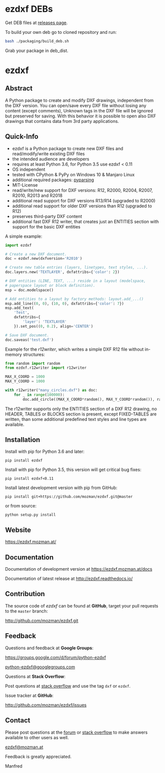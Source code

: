ezdxf DEBs
==========

Get DEB files at [releases page](https://github.com/snegovick/ezdxf/releases).

To build your own deb go to cloned repository and run:

```bash
bash ./packaging/build_deb.sh
```

Grab your package in deb\_dist.

ezdxf
=====

Abstract
--------

A Python package to create and modify DXF drawings, independent from the DXF
version. You can open/save every DXF file without losing any content (except comments),
Unknown tags in the DXF file will be ignored but preserved for saving. With this behavior
it is possible to open also DXF drawings that contains data from 3rd party applications.

Quick-Info
----------

- ezdxf is a Python package to create new DXF files and read/modify/write existing DXF files
- the intended audience are developers
- requires at least Python 3.6, for Python 3.5 use ezdxf < 0.11
- OS independent
- tested with CPython & PyPy on Windows 10 & Manjaro Linux
- additional required packages: [pyparsing](https://pypi.org/project/pyparsing/)
- MIT-License
- read/write/new support for DXF versions: R12, R2000, R2004, R2007, R2010, R2013 and R2018
- additional read support for DXF versions R13/R14 (upgraded to R2000)
- additional read support for older DXF versions than R12 (upgraded to R12)
- preserves third-party DXF content
- additional fast DXF R12 writer, that creates just an ENTITIES section with support for the basic DXF entities

A simple example:

```python
import ezdxf

# Create a new DXF document.
doc = ezdxf.new(dxfversion='R2010')

# Create new table entries (layers, linetypes, text styles, ...).
doc.layers.new('TEXTLAYER', dxfattribs={'color': 2})

# DXF entities (LINE, TEXT, ...) reside in a layout (modelspace, 
# paperspace layout or block definition).  
msp = doc.modelspace()

# Add entities to a layout by factory methods: layout.add_...() 
msp.add_line((0, 0), (10, 0), dxfattribs={'color': 7})
msp.add_text(
    'Test', 
    dxfattribs={
        'layer': 'TEXTLAYER'
    }).set_pos((0, 0.2), align='CENTER')

# Save DXF document.
doc.saveas('test.dxf')
```

Example for the *r12writer*, which writes a simple DXF R12 file without in-memory structures:

```python
from random import random
from ezdxf.r12writer import r12writer

MAX_X_COORD = 1000
MAX_Y_COORD = 1000

with r12writer("many_circles.dxf") as doc:
    for _ in range(100000):
        doc.add_circle((MAX_X_COORD*random(), MAX_Y_COORD*random()), radius=2)
```

The r12writer supports only the ENTITIES section of a DXF R12 drawing, no HEADER, TABLES or BLOCKS section is
present, except FIXED-TABLES are written, than some additional predefined text styles and line types are available.

Installation
------------

Install with pip for Python 3.6 and later:

    pip install ezdxf

Install with pip for Python 3.5, this version will get critical bug fixes:

    pip install ezdxf<0.11

Install latest development version with pip from GitHub:

    pip install git+https://github.com/mozman/ezdxf.git@master

or from source:

    python setup.py install

Website
-------

https://ezdxf.mozman.at/

Documentation
-------------

Documentation of development version at https://ezdxf.mozman.at/docs

Documentation of latest release at http://ezdxf.readthedocs.io/

Contribution
------------

The source code of *ezdxf* can be found at __GitHub__, target your pull requests to the `master` branch:

http://github.com/mozman/ezdxf.git


Feedback
--------

Questions and feedback at __Google Groups__:

https://groups.google.com/d/forum/python-ezdxf

python-ezdxf@googlegroups.com

Questions at __Stack Overflow__:

Post questions at [stack overflow](https://stackoverflow.com/) and use the tag `dxf` or `ezdxf`.

Issue tracker at __GitHub__:

http://github.com/mozman/ezdxf/issues

Contact
-------

Please post questions at the [forum](https://groups.google.com/d/forum/python-ezdxf) or 
[stack overflow](https://stackoverflow.com/) to make answers available to other users as well.

ezdxf@mozman.at

Feedback is greatly appreciated.

Manfred
